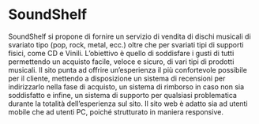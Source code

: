 # SoundShelf
SoundShelf si propone di fornire un servizio di vendita di dischi musicali di svariato tipo (pop, rock, metal, ecc.) oltre che per svariati tipi di supporti fisici, come CD e Vinili. L’obiettivo è quello di soddisfare i gusti di tutti permettendo un acquisto facile, veloce e sicuro, di vari tipi di prodotti musicali. Il sito punta ad offrire un’esperienza il più confortevole possibile per il cliente, mettendo a disposizione un sistema di recensioni per indirizzarlo nella fase di acquisto, un sistema di rimborso in caso non sia soddisfatto e infine, un sistema di supporto per qualsiasi problematica durante la totalità dell’esperienza sul sito. Il sito web è adatto sia ad utenti mobile che ad utenti PC, poiché strutturato in maniera responsive.